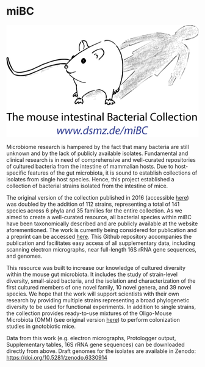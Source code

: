 # miBC
![logo](/Logo/miBC-logo.png)

Microbiome research is hampered by the fact that many bacteria are still unknown and by the lack of publicly available isolates. Fundamental and clinical research is in need of comprehensive and well-curated repositories of cultured bacteria from the intestine of mammalian hosts. Due to host-specific features of the gut microbiota, it is sound to establish collections of isolates from single host species. Hence, this project established a collection of bacterial strains isolated from the intestine of mice.

The original version of the collection published in 2016 (accessible [here](https://doi.org/10.1038/nmicrobiol.2016.131)) was doubled by the addition of 112 strains, representing a total of 141 species across 6 phyla and 35 families for the entire collection. As we aimed to create a well-curated resource, all bacterial species within miBC have been taxonomically described and are publicly available at the website aforementioned. The work is currently being considered for publication and a preprint can be accessed [here](https://www.biorxiv.org/content/10.1101/2022.03.07.483007v1). This Github repository accompanies the publication and facilitates easy access of all supplementary data, including scanning electron micrographs, near full-length 16S rRNA gene sequences, and genomes.

This resource was built to increase our knowledge of cultured diversity within the mouse gut microbiota. It includes the study of strain-level diversity, small-sized bacteria, and the isolation and characterization of the first cultured members of one novel family, 10 novel genera, and 39 novel species. We hope that the work will support scientists with their own research by providing multiple strains representing a broad phylogenetic diversity to be used for functional experiments. In addition to single strains, the collection provides ready-to-use mixtures of the Oligo-Mouse Microbiota (OMM) (see original version [here](https://doi.org/10.1038/nmicrobiol.2016.215)) to perform colonization studies in gnotobiotic mice.


Data from this work (e.g. electron micrographs, Protologger output, Supplementary tables, 16S rRNA gene sequences) can be downloaded directly from above.
Draft genomes for the isolates are available in Zenodo: https://doi.org/10.5281/zenodo.6330914
